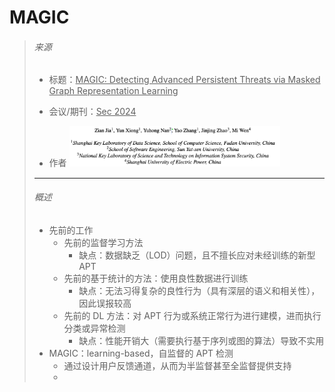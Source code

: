 # MAGIC

> ###### 来源
>
> - 标题：<u>MAGIC: Detecting Advanced Persistent Threats via Masked Graph Representation Learning</u>
>
> - 会议/期刊：<u>Sec 2024</u>
>
> - 作者
>     <left><img src="assets/image-20231120193840533.png" alt="image-20231120193840533" style="zoom:33%;" />
>
> ---
>
> ###### 概述
>
> - 先前的工作
>     - 先前的监督学习方法
>         - 缺点：数据缺乏（LOD）问题，且不擅长应对未经训练的新型 APT
>     - 先前的基于统计的方法：使用良性数据进行训练
>         - 缺点：无法习得复杂的良性行为（具有深层的语义和相关性），因此误报较高
>     - 先前的 DL 方法：对 APT 行为或系统正常行为进行建模，进而执行分类或异常检测
>         - 缺点：性能开销大（需要执行基于序列或图的算法）导致不实用
> - MAGIC：learning-based，自监督的 APT 检测
>     - 通过设计用户反馈通道，从而为半监督甚至全监督提供支持
>     - 